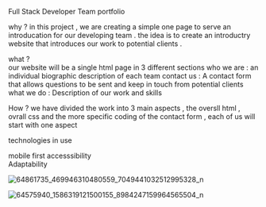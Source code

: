 
 Full Stack Developer Team portfolio 
 
why ? 
in this project , we are creating a simple one page to serve an introducation for our developing team . the idea is to create an introductry website that introduces our work to potential clients . 

what ?  
our website will be a single html page in 3 different sections 
who we are : an individual biographic description of each team 
contact us : A contact form that allows questions to be sent and keep in touch from potential clients 
what we do :  Description of our work and skills 

How ?
we have divided  the work into 3 main aspects , the oversll html , ovrall css and the more specific coding of the contact form , each of us will start with one aspect 


technologies in use 
 
mobile first 
accesssibility  
Adaptability


![64861735_469946310480559_7049441032512995328_n](https://user-images.githubusercontent.com/46847635/59662909-961bf200-91b6-11e9-9ef3-7351f8d6c609.jpg)


![64575940_1586319121500155_8984247159964565504_n](https://user-images.githubusercontent.com/46847635/59662728-2dcd1080-91b6-11e9-982e-0bc94f39c9dd.jpg)


